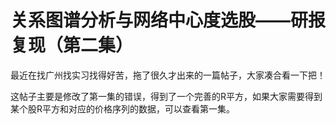 # 关系图谱分析与网络中心度选股——研报复现（第二集）

   最近在找广州找实习找得好苦，拖了很久才出来的一篇帖子，大家凑合看一下把！

   这帖子主要是修改了第一集的错误，得到了一个完善的R平方，如果大家需要得到某个股R平方和对应的价格序列的数据，可以查看第一集。